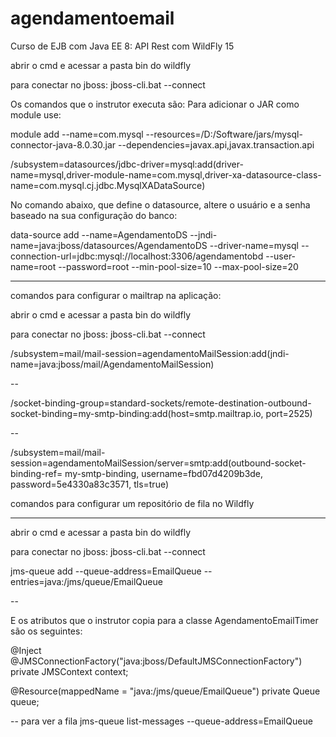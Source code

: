 # agendamentoemail
Curso de EJB com Java EE 8: API Rest com WildFly 15

abrir o cmd e acessar a pasta bin do wildfly

para conectar no jboss:
jboss-cli.bat --connect


Os comandos que o instrutor executa são:
Para adicionar o JAR como module use:

module add --name=com.mysql --resources=/D:/Software/jars/mysql-connector-java-8.0.30.jar --dependencies=javax.api,javax.transaction.api


/subsystem=datasources/jdbc-driver=mysql:add(driver-name=mysql,driver-module-name=com.mysql,driver-xa-datasource-class-name=com.mysql.cj.jdbc.MysqlXADataSource)


No comando abaixo, que define o datasource, altere o usuário e a senha baseado na sua configuração do banco:

data-source add --name=AgendamentoDS --jndi-name=java:jboss/datasources/AgendamentoDS --driver-name=mysql  --connection-url=jdbc:mysql://localhost:3306/agendamentobd --user-name=root --password=root --min-pool-size=10 --max-pool-size=20

*******

comandos para configurar o mailtrap na aplicação:

abrir o cmd e acessar a pasta bin do wildfly

para conectar no jboss:
jboss-cli.bat --connect

/subsystem=mail/mail-session=agendamentoMailSession:add(jndi-name=java:jboss/mail/AgendamentoMailSession)

--

/socket-binding-group=standard-sockets/remote-destination-outbound-socket-binding=my-smtp-binding:add(host=smtp.mailtrap.io, port=2525)

--

/subsystem=mail/mail-session=agendamentoMailSession/server=smtp:add(outbound-socket-binding-ref= my-smtp-binding, username=fbd07d4209b3de, password=5e4330a83c3571, tls=true)



comandos para configurar um repositório de fila no Wildfly

*******

abrir o cmd e acessar a pasta bin do wildfly

para conectar no jboss:
jboss-cli.bat --connect


jms-queue add --queue-address=EmailQueue --entries=java:/jms/queue/EmailQueue

--

E os atributos que o instrutor copia para a classe AgendamentoEmailTimer são os seguintes:

@Inject
@JMSConnectionFactory("java:jboss/DefaultJMSConnectionFactory")
private JMSContext context;



@Resource(mappedName = "java:/jms/queue/EmailQueue")
private Queue queue;

-- para ver a fila
jms-queue list-messages --queue-address=EmailQueue
